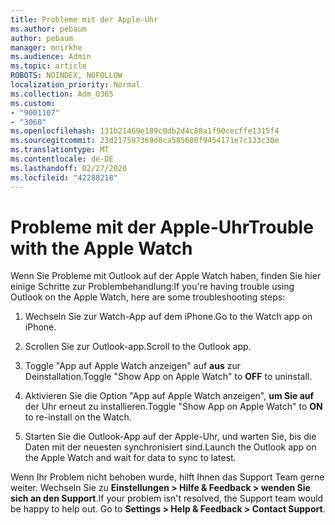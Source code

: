 ```yaml
---
title: Probleme mit der Apple-Uhr
ms.author: pebaum
author: pebaum
manager: mnirkhe
ms.audience: Admin
ms.topic: article
ROBOTS: NOINDEX, NOFOLLOW
localization_priority: Normal
ms.collection: Adm_O365
ms.custom:
- "9001107"
- "3068"
ms.openlocfilehash: 131b21469e189c0db2d4c88a1f90cecffe1315f4
ms.sourcegitcommit: 23d217597369d0ca585600f9454171e7c133c30e
ms.translationtype: MT
ms.contentlocale: de-DE
ms.lasthandoff: 02/27/2020
ms.locfileid: "42288218"
---
```

# <a name="trouble-with-the-apple-watch"></a><span data-ttu-id="fe624-102">Probleme mit der Apple-Uhr</span><span class="sxs-lookup"><span data-stu-id="fe624-102">Trouble with the Apple Watch</span></span>

<span data-ttu-id="fe624-103">Wenn Sie Probleme mit Outlook auf der Apple Watch haben, finden Sie hier einige Schritte zur Problembehandlung:</span><span class="sxs-lookup"><span data-stu-id="fe624-103">If you're having trouble using Outlook on the Apple Watch, here are some troubleshooting steps:</span></span> 

1. <span data-ttu-id="fe624-104">Wechseln Sie zur Watch-App auf dem iPhone.</span><span class="sxs-lookup"><span data-stu-id="fe624-104">Go to the Watch app on iPhone.</span></span>

2. <span data-ttu-id="fe624-105">Scrollen Sie zur Outlook-app.</span><span class="sxs-lookup"><span data-stu-id="fe624-105">Scroll to the Outlook app.</span></span>

3. <span data-ttu-id="fe624-106">Toggle "App auf Apple Watch anzeigen" auf **aus** zur Deinstallation.</span><span class="sxs-lookup"><span data-stu-id="fe624-106">Toggle "Show App on Apple Watch" to **OFF** to uninstall.</span></span>

4. <span data-ttu-id="fe624-107">Aktivieren Sie die Option "App auf Apple Watch anzeigen", **um Sie auf** der Uhr erneut zu installieren.</span><span class="sxs-lookup"><span data-stu-id="fe624-107">Toggle "Show App on Apple Watch" to **ON** to re-install on the Watch.</span></span>

5. <span data-ttu-id="fe624-108">Starten Sie die Outlook-App auf der Apple-Uhr, und warten Sie, bis die Daten mit der neuesten synchronisiert sind.</span><span class="sxs-lookup"><span data-stu-id="fe624-108">Launch the Outlook app on the Apple Watch and wait for data to sync to latest.</span></span> 

<span data-ttu-id="fe624-109">Wenn Ihr Problem nicht behoben wurde, hilft Ihnen das Support Team gerne weiter. Wechseln Sie zu **Einstellungen > Hilfe & Feedback > wenden Sie sich an den Support**.</span><span class="sxs-lookup"><span data-stu-id="fe624-109">If your problem isn't resolved, the Support team would be happy to help out. Go to **Settings > Help & Feedback > Contact Support**.</span></span> 